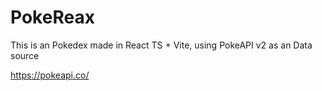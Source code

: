 # PokeReax

This is an Pokedex made in React TS + Vite, using PokeAPI v2 as an Data source

https://pokeapi.co/
